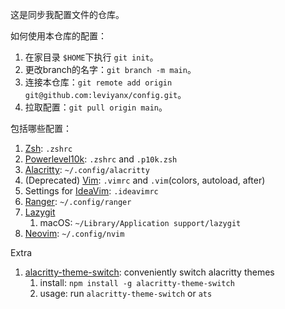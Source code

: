 这是同步我配置文件的仓库。

如何使用本仓库的配置：

1. 在家目录 `$HOME`下执行 `git init`。
2. 更改branch的名字：`git branch -m main`。
3. 连接本仓库：`git remote add origin git@github.com:leviyanx/config.git`。
4. 拉取配置：`git pull origin main`。

包括哪些配置：

1. [Zsh](https://www.zsh.org/): `.zshrc`
2. [Powerlevel10k](https://github.com/romkatv/powerlevel10k): `.zshrc` and `.p10k.zsh`
3. [Alacritty](https://github.com/alacritty/alacritty): `~/.config/alacritty`
4. (Deprecated) [Vim](https://www.vim.org/): `.vimrc` and `.vim`(colors, autoload, after)
5. Settings for [IdeaVim](https://plugins.jetbrains.com/plugin/164-ideavim): `.ideavimrc`
6. [Ranger](https://github.com/ranger/ranger): `~/.config/ranger`
7. [Lazygit](https://github.com/jesseduffield/lazygit)
   1. macOS: `~/Library/Application support/lazygit`
8. [Neovim](https://neovim.io/): `~/.config/nvim`

Extra

1. [alacritty-theme-switch](https://github.com/tichopad/alacritty-theme-switch): conveniently switch alacritty themes
    1. install: `npm install -g alacritty-theme-switch`
    2. usage: run `alacritty-theme-switch` or `ats`
